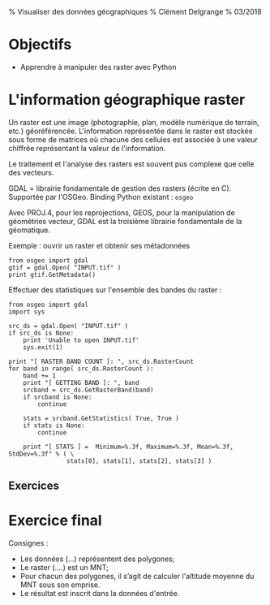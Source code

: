 % Visualiser des données géographiques
% Clément Delgrange
% 03/2018


# Objectifs

* Apprendre à manipuler des raster avec Python



# L'information géographique raster
Un raster est une image (photographie, plan, modèle numérique de terrain, etc.) géoréférencée.
L'information représentée dans le raster est stockée sous forme de matrices où chacune des cellules est associée à une valeur chiffrée représentant la valeur de l'information.

Le traitement et l'analyse des rasters est souvent pus complexe que celle des vecteurs.

GDAL = librairie fondamentale de gestion des rasters (écrite en C). Supportée par l'OSGeo.
Binding Python existant : `osgeo`

Avec PROJ.4, pour les reprojections, GEOS, pour la manipulation de géométries vecteur, GDAL est la troisième librairie fondamentale de la géomatique.

Exemple : ouvrir un raster et obtenir ses métadonnées
```
from osgeo import gdal
gtif = gdal.Open( "INPUT.tif" )
print gtif.GetMetadata()
```

Effectuer des statistiques sur l'ensemble des bandes du raster :
```
from osgeo import gdal
import sys

src_ds = gdal.Open( "INPUT.tif" )
if src_ds is None:
    print 'Unable to open INPUT.tif'
    sys.exit(1)

print "[ RASTER BAND COUNT ]: ", src_ds.RasterCount
for band in range( src_ds.RasterCount ):
    band += 1
    print "[ GETTING BAND ]: ", band
    srcband = src_ds.GetRasterBand(band)
    if srcband is None:
        continue

    stats = srcband.GetStatistics( True, True )
    if stats is None:
        continue

    print "[ STATS ] =  Minimum=%.3f, Maximum=%.3f, Mean=%.3f, StdDev=%.3f" % ( \
                stats[0], stats[1], stats[2], stats[3] )
```


## Exercices



# Exercice final
Consignes :

* Les données (...) représentent des polygones;
* Le raster (....) est un MNT;
* Pour chacun des polygones, il s’agit de calculer l'altitude moyenne du MNT sous son emprise.
* Le résultat est inscrit dans la données d'entrée.

